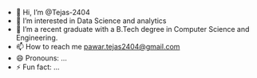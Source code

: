 - 👋 Hi, I’m @Tejas-2404
- 👀 I’m interested in Data Science and analytics 
- 🌱 I’m a recent graduate with a B.Tech degree in Computer Science and Engineering.
- 📫 How to reach me pawar.tejas2404@gmail.com
- 😄 Pronouns: ...
- ⚡ Fun fact: ...

<!---
Tejas-2404/Tejas-2404 is a ✨ special ✨ repository because its `README.md` (this file) appears on your GitHub profile.
You can click the Preview link to take a look at your changes.
--->
